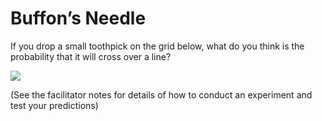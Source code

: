 # Buffon’s Needle
If you drop a small toothpick on the grid below, what do you think is the probability that it will cross over a line?

<img src="./image-1.png" />

(See the facilitator notes for details of how to conduct an experiment and test your predictions)
